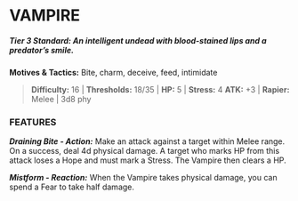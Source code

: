 # VAMPIRE

##### **Tier 3 Standard:** *An intelligent undead with blood-stained lips and a predator’s smile.*

**Motives & Tactics:** Bite, charm, deceive, feed, intimidate

> **Difficulty:** 16 | **Thresholds:** 18/35 | **HP:** 5 | **Stress:** 4
> **ATK:** +3 | **Rapier:** Melee | 3d8 phy

### FEATURES

***Draining Bite - Action:*** Make an attack against a target within Melee range. On a success, deal 4d physical damage. A target who marks HP from this attack loses a Hope and must mark a Stress. The Vampire then clears a HP.

***Mistform - Reaction:*** When the Vampire takes physical damage, you can spend a Fear to take half damage.
